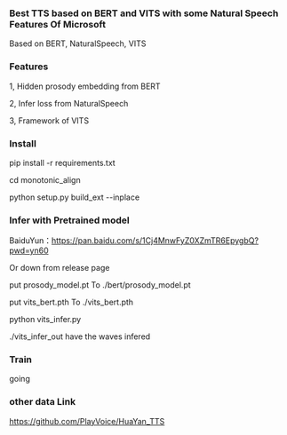 ### Best TTS based on BERT and VITS with some Natural Speech Features Of Microsoft

Based on BERT, NaturalSpeech, VITS

### Features
1, Hidden prosody embedding from BERT

2, Infer loss from NaturalSpeech

3, Framework of VITS

### Install

pip install -r requirements.txt

cd monotonic_align

python setup.py build_ext --inplace

### Infer with Pretrained model

BaiduYun：https://pan.baidu.com/s/1Cj4MnwFyZ0XZmTR6EpygbQ?pwd=yn60

Or down from release page

put prosody_model.pt To ./bert/prosody_model.pt

put vits_bert.pth To ./vits_bert.pth

python vits_infer.py

./vits_infer_out have the waves infered

### Train
going

### other data Link
https://github.com/PlayVoice/HuaYan_TTS


